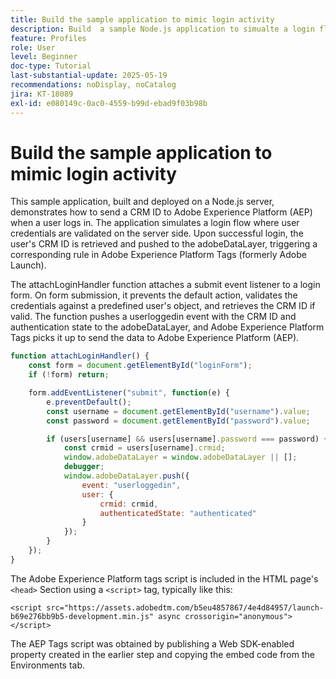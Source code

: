 ```yaml
---
title: Build the sample application to mimic login activity
description: Build  a sample Node.js application to simualte a login flow
feature: Profiles
role: User
level: Beginner
doc-type: Tutorial
last-substantial-update: 2025-05-19
recommendations: noDisplay, noCatalog
jira: KT-18089
exl-id: e080149c-0ac0-4559-b99d-ebad9f03b98b
---
```

# Build the sample application to mimic login activity

This sample application, built and deployed on a Node.js server, demonstrates how to send a CRM ID to Adobe Experience Platform (AEP) when a user logs in. The application simulates a login flow where user credentials are validated on the server side. Upon successful login, the user's CRM ID is retrieved and pushed to the adobeDataLayer, triggering a corresponding rule in Adobe Experience Platform Tags (formerly Adobe Launch).

The attachLoginHandler function attaches a submit event listener to a login form. On form submission, it prevents the default action, validates the credentials against a predefined user's object, and retrieves the CRM ID if valid. The function pushes a userloggedin event with the CRM ID and authentication state to the adobeDataLayer, and Adobe Experience Platform Tags picks it up to send the data to Adobe Experience Platform (AEP).


```javascript
function attachLoginHandler() {
    const form = document.getElementById("loginForm");
    if (!form) return;

    form.addEventListener("submit", function(e) {
        e.preventDefault();
        const username = document.getElementById("username").value;
        const password = document.getElementById("password").value;

        if (users[username] && users[username].password === password) {
            const crmid = users[username].crmid;
            window.adobeDataLayer = window.adobeDataLayer || [];
            debugger;
            window.adobeDataLayer.push({
                event: "userloggedin",
                user: {
                    crmid: crmid,
                    authenticatedState: "authenticated"
                }
            });
        }
    });
}


```

The Adobe Experience Platform tags script is included in the HTML page's `<head>` Section using a `<script>` tag, typically like this:

`<script src="https://assets.adobedtm.com/b5eu4857867/4e4d84957/launch-b69e276bb9b5-development.min.js" async crossorigin="anonymous"></script>`

The AEP Tags script was obtained by publishing a Web SDK-enabled property created in the earlier step and copying the embed code from the Environments tab.
